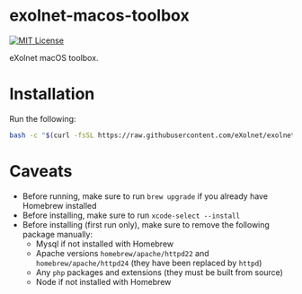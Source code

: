 exolnet-macos-toolbox
=====================

[![MIT License](https://img.shields.io/badge/license-MIT-8469ad.svg)](https://tldrlegal.com/license/mit-license)

eXolnet macOS toolbox.

Installation
============

Run the following:

```bash
bash -c "$(curl -fsSL https://raw.githubusercontent.com/eXolnet/exolnet-macos-toolbox/master/bootstrap)"
```

Caveats
=======

* Before running, make sure to run `brew upgrade` if you already have Homebrew installed
* Before installing, make sure to run `xcode-select --install`
* Before installing (first run only), make sure to remove the following package manually:
  * Mysql if not installed with Homebrew
  * Apache versions `homebrew/apache/httpd22` and `homebrew/apache/httpd24` (they have been replaced by `httpd`)
  * Any `php` packages and extensions (they must be built from source)
  * Node if not installed with Homebrew
